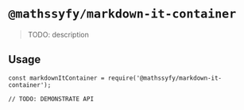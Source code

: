 # `@mathssyfy/markdown-it-container`

> TODO: description

## Usage

```
const markdownItContainer = require('@mathssyfy/markdown-it-container');

// TODO: DEMONSTRATE API
```
